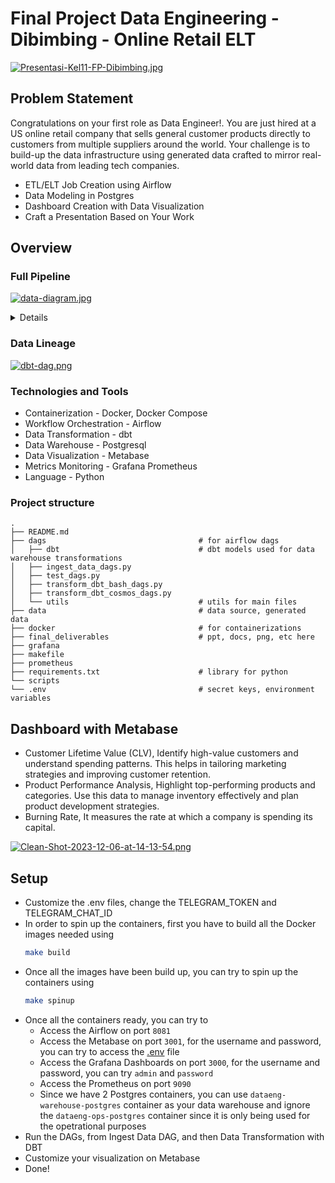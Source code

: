 # Final Project Data Engineering - Dibimbing - Online Retail ELT

[![Presentasi-Kel11-FP-Dibimbing.jpg](https://i.postimg.cc/vZKwLfT7/Presentasi-Kel11-FP-Dibimbing.jpg)](https://postimg.cc/w1Dr9th3)

## Problem Statement
Congratulations on your first role as Data Engineer!. You are just hired at a US online retail company that sells general customer products directly to customers from multiple suppliers around the world. Your challenge is to build-up the data infrastructure using generated data crafted to mirror real-world data from leading tech companies. 
* ETL/ELT Job Creation using Airflow
* Data Modeling in Postgres
* Dashboard Creation with Data Visualization
* Craft a Presentation Based on Your Work

## Overview
### Full Pipeline
[![data-diagram.jpg](https://i.postimg.cc/HL2Y0VGT/data-diagram.jpg)](https://postimg.cc/zLyY8DXQ)

<details>
    
### Ingest Data DAG
[![Screen-Shot-2023-12-06-at-16-32-21.png](https://i.postimg.cc/RhnxY0Y6/Screen-Shot-2023-12-06-at-16-32-21.png)](https://postimg.cc/SYqP2mkk)
### Data Transformation with DBT - Bash
[![Screen-Shot-2023-12-06-at-16-36-06.png](https://i.postimg.cc/MHbJwLWq/Screen-Shot-2023-12-06-at-16-36-06.png)](https://postimg.cc/FkRBgDdB)
### Data Transformation with DBT - Cosmos by Astronomer
[![Screen-Shot-2023-12-06-at-16-37-23.png](https://i.postimg.cc/vTX23wYg/Screen-Shot-2023-12-06-at-16-37-23.png)](https://postimg.cc/LgYV87Z2)

</details>

### Data Lineage
[![dbt-dag.png](https://i.postimg.cc/Ss1zrZ0Q/dbt-dag.png)](https://postimg.cc/DJsZfPyR)

### Technologies and Tools
* Containerization - Docker, Docker Compose
* Workflow Orchestration - Airflow
* Data Transformation - dbt
* Data Warehouse - Postgresql
* Data Visualization - Metabase
* Metrics Monitoring - Grafana Prometheus
* Language - Python

### Project structure

```
.
├── README.md
├── dags                                  # for airflow dags
│   ├── dbt                               # dbt models used for data warehouse transformations
│   ├── ingest_data_dags.py
│   ├── test_dags.py
│   ├── transform_dbt_bash_dags.py
│   ├── transform_dbt_cosmos_dags.py     
│   └── utils                             # utils for main files
├── data                                  # data source, generated data
├── docker                                # for containerizations
├── final_deliverables                    # ppt, docs, png, etc here
├── grafana 
├── makefile
├── prometheus
├── requirements.txt                      # library for python
└── scripts
└── .env                                  # secret keys, environment variables
```

## Dashboard with Metabase
* Customer Lifetime Value (CLV), Identify high-value customers and understand spending patterns. This helps in tailoring marketing strategies and improving customer retention.
* Product Performance Analysis, Highlight top-performing products and categories. Use this data to manage inventory effectively and plan product development strategies.
* Burning Rate, It measures the rate at which a company is spending its capital.

[![Clean-Shot-2023-12-06-at-14-13-54.png](https://i.postimg.cc/dVmMTpdC/Clean-Shot-2023-12-06-at-14-13-54.png)](https://postimg.cc/4Yd2D8W4)

## Setup
- Customize the .env files, change the TELEGRAM_TOKEN and TELEGRAM_CHAT_ID
- In order to spin up the containers, first you have to build all the Docker images needed using 
    ```sh
    make build
    ```
- Once all the images have been build up, you can try to spin up the containers using
    ```sh
    make spinup
    ```
- Once all the containers ready, you can try to
    - Access the Airflow on port `8081`
    - Access the Metabase on port `3001`, for the username and password, you can try to access the [.env](/.env) file
    - Access the Grafana Dashboards on port `3000`, for the username and password, you can try `admin` and `password`
    - Access the Prometheus on port `9090`
    - Since we have 2 Postgres containers, you can use `dataeng-warehouse-postgres` container as your data warehouse and ignore the `dataeng-ops-postgres` container since it is only being used for the opetrational purposes
- Run the DAGs, from Ingest Data DAG, and then Data Transformation with DBT
- Customize your visualization on Metabase
- Done!
